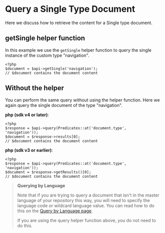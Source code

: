 # Query a Single Type Document

Here we discuss how to retrieve the content for a Single type document.

## getSingle helper function

In this example we use the `getSingle` helper function to query the single instance of the custom type "navigation".

```
<?php
$document = $api->getSingle('navigation');
// $document contains the document content
```

## Without the helper

You can perform the same query without using the helper function. Here we again query the single document of the type "navigation".

**php (sdk v4 or later)**:

```
<?php
$response = $api->query(Predicates::at('document.type', 'navigation'));
$document = $response->results[0];
// $document contains the document content
```

**php (sdk v3 or earlier)**:

```
<?php
$response = $api->query(Predicates::at('document.type', 'navigation'));
$document = $response->getResults()[0];
// $document contains the document content
```

> **Querying by Language**
>
> Note that if you are trying to query a document that isn't in the master language of your repository this way, you will need to specify the language code or wildcard language value. You can read how to do this on the [Query by Language page](./query-by-language-php.md).
>
> If you are using the query helper function above, you do not need to do this.
